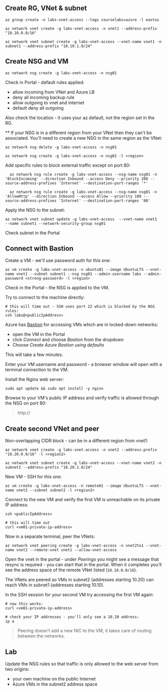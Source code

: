 

## Create RG, VNet & subnet

```
az group create -n labs-vnet-access --tags courselabs=azure -l eastus

az network vnet create -g labs-vnet-access -n vnet1 --address-prefix "10.10.0.0/16"

az network vnet subnet create -g labs-vnet-access --vnet-name vnet1 -n subnet1 --address-prefix "10.10.1.0/24"
```

## Create NSG and VM

```
az network nsg create -g labs-vnet-access -n nsg01
```

Check in Portal - default rules applied:

- allow incoming from VNet and Azure LB
- deny all incoming backup rule
- allow outgoing to vnet and internet
- default deny all outgoing

Also check the location - it uses your az default, not the region set in the RG.

** If your NSG is in a different region from your VNet then they can't be associated. You'll need to create a new NSG in the same region as the VNet:

```  
az network nsg delete -g labs-vnet-access -n nsg01

az network nsg create -g labs-vnet-access -n nsg01 -l <region>
```

Add specific rules to block external traffic except on port 80:

```
  az network nsg rule create -g labs-vnet-access --nsg-name nsg01 -n 'BlockIncoming' --direction Inbound --access Deny --priority 200 --source-address-prefixes 'Internet' --destination-port-ranges '*'
  
  az network nsg rule create -g labs-vnet-access --nsg-name nsg01 -n 'AllowHttp' --direction Inbound --access Allow --priority 100 --source-address-prefixes 'Internet' --destination-port-ranges '80'
```

Apply the NSG to the subnet:

```
az network vnet subnet update -g labs-vnet-access  --vnet-name vnet1  --name subnet1 --network-security-group nsg01
```

Check subnet in the Portal


## Connect with Bastion


Create a VM - we'll use password auth for this one:

```
az vm create -g labs-vnet-access -n ubuntu01 --image UbuntuLTS --vnet-name vnet1 --subnet subnet1 --nsg nsg01 --admin-username labs --admin-password <strong-password> -l <region>
```

Check in the Portal - the NSG is applied to the VM.

Try to connect to the machine directly:

```
# this will time out - SSH uses port 22 which is blocked by the NSG rules:
ssh labs@<publicIpAddress>
```

Azure has [Bastion]() for accessing VMs which are in locked-down networks:

- open the VM in the Portal
- click _Connect_ and choose _Bastion_ from the dropdown
- Choose _Create Azure Bastion using defaults_

This will take a few minutes.

Enter your VM username and password - a browser window will open with a terminal connection to the VM.

Install the Nginx web server:

```
sudo apt update && sudo apt install -y nginx
```

Browse to your VM's public IP address and verify traffic is allowed through the NSG on port 80:

> http://<publicIpAdress>

## Create second VNet and peer

Non-overlapping CIDR block - can be in a different region from vnet1:

```
az network vnet create -g labs-vnet-access -n vnet2 --address-prefix "10.20.0.0/16" -l <region2>

az network vnet subnet create -g labs-vnet-access --vnet-name vnet2 -n subnet2 --address-prefix "10.20.1.0/24"
```

New VM - SSH for this one:

```
az vm create -g labs-vnet-access -n remote01 --image UbuntuLTS --vnet-name vnet2 --subnet subnet2 -l <region2>
```

Connect to the new VM and verify the first VM is unreachable on its private IP address:

```
ssh <publicIpAddress>

# this will time out
curl <vm01-private-ip-address>
```

Now in a separate terminal, peer the VNets:

```
az network vnet peering create -g labs-vnet-access -n vnet2to1 --vnet-name vnet2 --remote-vnet vnet1 --allow-vnet-access
```

Open the vnet in the portal - under _Peerings_ you might see a message that resync is required - you can start that in the portal. When it completes you'll see the address space of the remote VNet listed (`10.10.0.0/16`).

The VNets are peered so VMs in subnet2 (addresses starting 10.20) can reach VMs in subnet1 (addresses starting 10.10).

In the SSH session for your second VM try accessing the first VM again:

```
# now this works:
curl <vm01-private-ip-address>

# check your IP addresses - you'll only see a 10.20 address:
ip a 
```

> Peering doesn't add a new NIC to the VM, it takes care of routing between the networks.


## Lab

Update the NSG rules so that traffic is only allowed to the web server from two origins:

- your own machine on the public Internet
- Azure VMs in the subnet2 address space